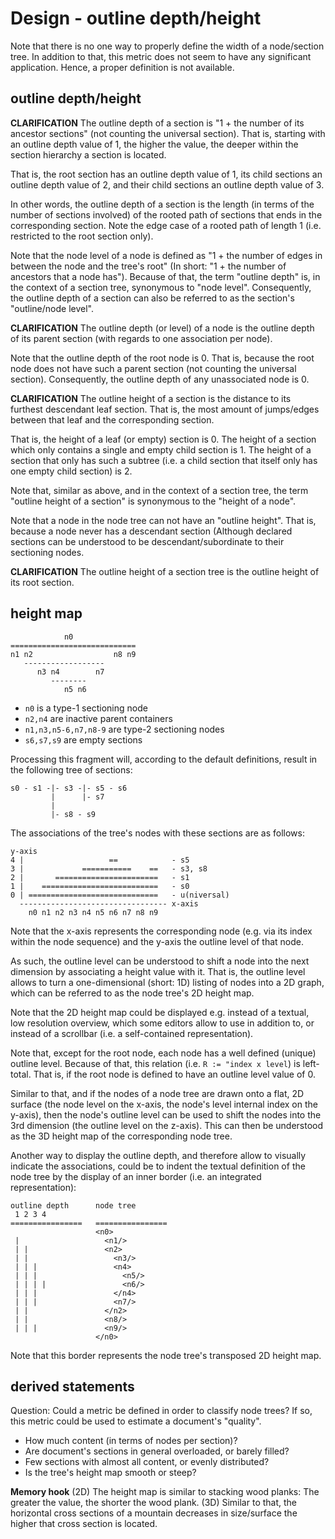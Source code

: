 
<!-- ======================================================================= -->
# Design - outline depth/height

Note that there is no one way to properly define the width of a node/section
tree. In addition to that, this metric does not seem to have any significant
application. Hence, a proper definition is not available.

<!-- ======================================================================= -->
## outline depth/height

**CLARIFICATION**
The outline depth of a section is "1 + the number of its ancestor sections"
(not counting the universal section). That is, starting with an outline depth
value of 1, the higher the value, the deeper within the section hierarchy a
section is located.

That is, the root section has an outline depth value of 1, its child sections
an outline depth value of 2, and their child sections an outline depth value
of 3.

In other words, the outline depth of a section is the length (in terms of the
number of sections involved) of the rooted path of sections that ends in the
corresponding section. Note the edge case of a rooted path of length 1 (i.e.
restricted to the root section only).

Note that the node level of a node is defined as "1 + the number of edges in
between the node and the tree's root" (In short: "1 + the number of ancestors
that a node has"). Because of that, the term "outline depth" is, in the context
of a section tree, synonymous to "node level". Consequently, the outline depth
of a section can also be referred to as the section's "outline/node level".

**CLARIFICATION**
The outline depth (or level) of a node is the outline depth of its parent
section (with regards to one association per node).

Note that the outline depth of the root node is 0. That is, because the root
node does not have such a parent section (not counting the universal section).
Consequently, the outline depth of any unassociated node is 0.

**CLARIFICATION**
The outline height of a section is the distance to its furthest descendant
leaf section. That is, the most amount of jumps/edges between that leaf and
the corresponding section.

That is, the height of a leaf (or empty) section is 0. The height of a section
which only contains a single and empty child section is 1. The height of a
section that only has such a subtree (i.e. a child section that itself only has
one empty child section) is 2.

Note that, similar as above, and in the context of a section tree, the term
"outline height of a section" is synonymous to the "height of a node".

Note that a node in the node tree can not have an "outline height". That is,
because a node never has a descendant section (Although declared sections can
be understood to be descendant/subordinate to their sectioning nodes.

**CLARIFICATION**
The outline height of a section tree is the outline height of its root section.

<!-- ======================================================================= -->
## height map

```
            n0
============================
n1 n2                  n8 n9
   ------------------
      n3 n4        n7
         --------
            n5 n6
```

* `n0` is a type-1 sectioning node
* `n2,n4` are inactive parent containers
* `n1,n3,n5-6,n7,n8-9` are type-2 sectioning nodes
* `s6,s7,s9` are empty sections

Processing this fragment will, according to the default
definitions, result in the following tree of sections:

```
s0 - s1 -|- s3 -|- s5 - s6
         |      |- s7
         |
         |- s8 - s9
```

The associations of the tree's nodes with these sections are as follows:

```
y-axis
4 |                   ==            - s5
3 |             ===========    ==   - s3, s8
2 |       =======================   - s1
1 |    ==========================   - s0
0 | =============================   - u(niversal)
  --------------------------------- x-axis
    n0 n1 n2 n3 n4 n5 n6 n7 n8 n9
```

Note that the x-axis represents the corresponding node (e.g. via its index
within the node sequence) and the y-axis the outline level of that node.

As such, the outline level can be understood to shift a node into the next
dimension by associating a height value with it. That is, the outline level
allows to turn a one-dimensional (short: 1D) listing of nodes into a 2D graph,
which can be referred to as the node tree's 2D height map.

Note that the 2D height map could be displayed e.g. instead of a textual,
low resolution overview, which some editors allow to use in addition to,
or instead of a scrollbar (i.e. a self-contained representation).

Note that, except for the root node, each node has a well defined (unique)
outline level. Because of that, this relation (i.e. `R := "index x level`)
is left-total. That is, if the root node is defined to have an outline level
value of 0.

Similar to that, and if the nodes of a node tree are drawn onto a flat, 2D
surface (the node level on the x-axis, the node's level internal index on
the y-axis), then the node's outline level can be used to shift the nodes
into the 3rd dimension (the outline level on the z-axis). This can then be
understood as the 3D height map of the corresponding node tree.

Another way to display the outline depth, and therefore allow to visually
indicate the associations, could be to indent the textual definition of the
node tree by the display of an inner border (i.e. an integrated representation):

```
outline depth      node tree
 1 2 3 4
================   ================
                   <n0>
 |                   <n1/>
 | |                 <n2>
 | |                   <n3/>
 | | |                 <n4>
 | | |                   <n5/>
 | | | |                 <n6/>
 | | |                 </n4>
 | | |                 <n7/>
 | |                 </n2>
 | |                 <n8/>
 | | |               <n9/>
                   </n0>
```

Note that this border represents the node tree's transposed 2D height map.

<!-- ======================================================================= -->
## derived statements

Question: Could a metric be defined in order to classify node trees?
If so, this metric could be used to estimate a document's "quality".

* How much content (in terms of nodes per section)?
* Are document's sections in general overloaded, or barely filled?
* Few sections with almost all content, or evenly distributed?
* Is the tree's height map smooth or steep?

**Memory hook**
(2D) The height map is similar to stacking wood planks: The greater the
value, the shorter the wood plank. (3D) Similar to that, the horizontal
cross sections of a mountain decreases in size/surface the higher that
cross section is located.
